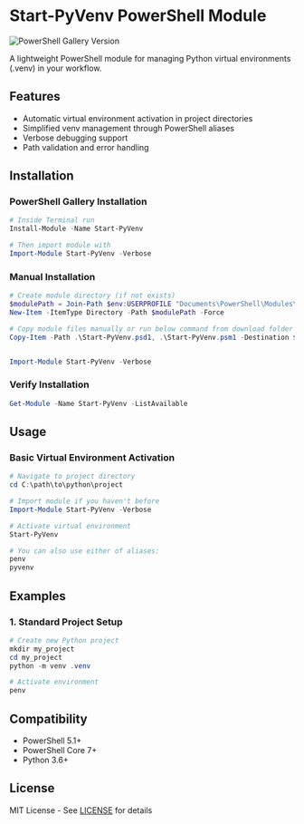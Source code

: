 # Start-PyVenv PowerShell Module

![PowerShell Gallery Version](https://img.shields.io/powershellgallery/v/Start-PyVenv?style=flat-square)

A lightweight PowerShell module for managing Python virtual environments (.venv) in your workflow.

## Features

- Automatic virtual environment activation in project directories
- Simplified venv management through PowerShell aliases
- Verbose debugging support
- Path validation and error handling

## Installation

### PowerShell Gallery Installation

```powershell
# Inside Terminal run
Install-Module -Name Start-PyVenv

# Then import module with
Import-Module Start-PyVenv -Verbose
```

### Manual Installation

```powershell
# Create module directory (if not exists)
$modulePath = Join-Path $env:USERPROFILE "Documents\PowerShell\Modules\Start-PyVenv"
New-Item -ItemType Directory -Path $modulePath -Force

# Copy module files manually or run below command from download folder
Copy-Item -Path .\Start-PyVenv.psd1, .\Start-PyVenv.psm1 -Destination $modulePath


Import-Module Start-PyVenv -Verbose
```

### Verify Installation

```powershell
Get-Module -Name Start-PyVenv -ListAvailable
```

## Usage

### Basic Virtual Environment Activation

```powershell
# Navigate to project directory
cd C:\path\to\python\project

# Import module if you haven't before 
Import-Module Start-PyVenv -Verbose

# Activate virtual environment
Start-PyVenv

# You can also use either of aliases:
penv
pyvenv
```

## Examples

### 1. Standard Project Setup

```powershell
# Create new Python project
mkdir my_project
cd my_project
python -m venv .venv

# Activate environment
penv
```

## Compatibility

- PowerShell 5.1+
- PowerShell Core 7+
- Python 3.6+

## License

MIT License - See [LICENSE](LICENSE) for details
